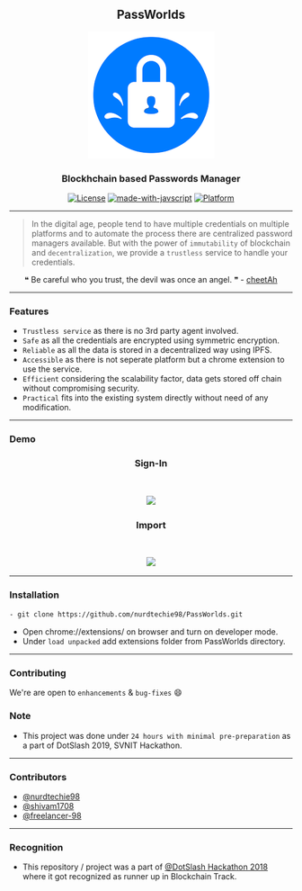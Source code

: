 <h2 align="center">PassWorlds</h2>

<p align="center">
  <a href="" rel="noopener">
 <img max-width=300px src="./extension/images/logo2.png" alt="PassWorlds-logo"></a>
</p>

<h3 align="center">Blockhchain based Passwords Manager</h3>

<div align="center">

[![License](https://img.shields.io/github/license/nurdtechie98/PassWorlds.svg?style=flat-square)](./license)
[![made-with-javscript](https://img.shields.io/badge/made%20with-javacript-yellow.svg?style=flat-square)](https://www.js.org/)
[![Platform](https://img.shields.io/badge/platform-chrome-red.svg??style=flat&logo=google)]()


</div>

------------------------------------------

>In the digital age, people tend to have multiple credentials on multiple platforms and to automate the process there are centralized password managers available. But with the power of `immutability` of blockchain and `decentralization`, we provide a `trustless` service to handle your credentials.


<div align="center">
&#10077; Be careful who you trust, the devil was once an angel. &#10078;  -  <a href ="https://github.com/shivam1708"> cheetAh </a>
</div>


------------------------------------------
### Features

- `Trustless service` as there is no 3rd party agent involved.
- `Safe` as all the credentials are encrypted using symmetric encryption.
- `Reliable` as all the data is stored in a decentralized way using IPFS.
- `Accessible` as there is not seperate platform but a chrome extension to use the service.
- `Efficient` considering the scalability factor, data gets stored off chain without compromising security.
- `Practical` fits into the existing system directly without need of any modification.

------------------------------------------
### Demo
<div align="center">

<h3 > Sign-In  </h3>
<br>
<p align="center">
<img src ="./extension/images/Sign-In.gif" max-width = 600px>
</p>

<h3 > Import  </h3>
<br>
<p align="center">
<img src ="./extension/images/Import.gif" max-width = 600px>
</p>

</div>


------------------------------------------
### Installation

``` sh
- git clone https://github.com/nurdtechie98/PassWorlds.git
```
- Open chrome://extensions/ on browser and turn on developer mode.
- Under `load unpacked` add extensions folder from PassWorlds directory.

------------------------------------------
### Contributing

 We're are open to `enhancements` & `bug-fixes` :smile:  

### Note

- This project was done under `24 hours with minimal pre-preparation` as a part of DotSlash 2019, SVNIT Hackathon.

------------------------------------------
### Contributors

- [@nurdtechie98](https://github.com/nurdtechie98)
- [@shivam1708](https://github.com/shivam1708)
- [@freelancer-98](https://github.com/Freelancer-98)

-------------------------------------------
### Recognition
- This repository / project was a part of [@DotSlash Hackathon 2018](https://www.facebook.com/hackatdotslash/) where it got recognized as runner up in Blockchain Track.

